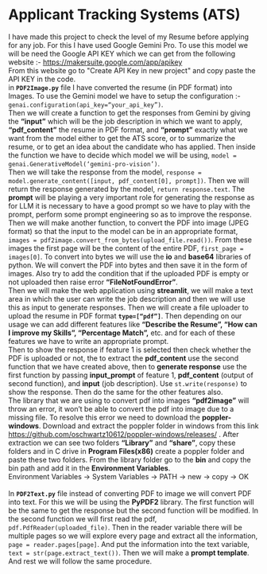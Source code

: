# Applicant Tracking Systems (ATS)
I have made this project to check the level of my Resume before applying for any job. For this I have used Google Gemini Pro. To use this model we will be need the Google API KEY which we can get from the following website :- https://makersuite.google.com/app/apikey <br>
From this website go to "Create API Key in new project" and copy paste the API KEY in the code.<br>
in **`PDF2Image.py`** file I have converted the resume (in PDF format) into Images. To use the Gemini model we have to setup the configuration :- `genai.configuration(api_key=“your_api_key”)`.<br>
Then we will create a function to get the responses from Gemini by giving the **“input”** which will be the job description in which we want to apply, **“pdf_content”** the resume in PDF format, and **“prompt”** exactly what we want from the model either to get the ATS score, or to summarize the resume, or to get an idea about the candidate who has applied. Then inside the function we have to decide which model we will be using, `model = genai.GenerativeModel(‘gemini-pro-vision’)`.<br>
Then we will take the response from the model, `response = model.generate_content([input, pdf_content[0], prompt])`. Then we will return the response generated by the model, `return response.text`. The **prompt** will be playing a very important role for generating the response as for LLM it is necessary to have a good prompt so we have to play with the prompt, perform some prompt engineering so as to improve the response.<br>
Then we will make another function, to convert the PDF into image (JPEG format) so that the input to the model can be in an appropriate format, `images = pdf2image.convert_from_bytes(upload_file.read())`. From these images the first page will be the content of the entire PDF, `first_page = images[0]`. To convert into bytes we will use the **io** and **base64** libraries of python. We will convert the PDF into bytes and then save it in the form of images. Also try to add the condition that if the uploaded PDF is empty or not uploaded then raise error **“FileNotFoundError”**.<br>
Then we will make the web application using **streamlit**, we will make a text area in which the user can write the job description and then we will use this as input to generate responses. Then we will create a file uploader to upload the resume in PDF format **`type=[“pdf”]`**. Then depending on our usage we can add different features like **“Describe the Resume”, “How can I improve my Skills”, “Percentage Match”,** etc. and for each of these features we have to write an appropriate prompt.<br>
Then to show the response if feature 1 is selected then check whether the PDF is uploaded or not, the to extract the **pdf_content** use the second function that we have created above, then to **generate response** use the first function by passing **input_prompt** of feature 1, **pdf_content** (output of second function), and **input** (job description). Use `st.write(response)` to show the response. Then do the same for the other features also.<br>
The library that we are using to convert pdf into images **“pdf2image”** will throw an error, it won’t be able to convert the pdf into image due to a missing file. To resolve this error we need to download the **poppler-windows**. Download and extract the poppler folder in windows from this link https://github.com/oschwartz10612/poppler-windows/releases/ . After extraction we can see two folders **“Library”** and **“share”**, copy these folders and in C drive in **Program Files(x86)** create a poppler folder and paste these two folders. From the library folder go to the **bin** and copy the bin path and add it in the **Environment Variables**.<br>
Environment Variables → System Variables → PATH → new → copy → OK<br>
<br>
In **`PDF2Text.py`** file instead of converting PDF to image we will convert PDF into text. For this we will be using the **PyPDF2** library. The first function will be the same to get the response but the second function will be modified. In the second function we will first read the pdf, `pdf.PdfReader(uploaded_file)`. Then in the reader variable there will be multiple pages so we will explore every page and extract all the information, `page = reader.pages[page]`. And put the information into the text variable, `text = str(page.extract_text())`. Then we will make a **prompt template**. And rest we will follow the same procedure.
